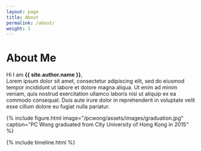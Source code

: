 ```yaml
---
layout: page
title: About
permalink: /about/
weight: 1
---
```


# **About Me**

Hi I am **{{ site.author.name }}**,<br>
Lorem ipsum dolor sit amet, consectetur adipiscing elit, sed do eiusmod tempor incididunt ut labore et dolore magna aliqua. Ut enim ad minim veniam, quis nostrud exercitation ullamco laboris nisi ut aliquip ex ea commodo consequat. Duis aute irure dolor in reprehenderit in voluptate velit esse cillum dolore eu fugiat nulla pariatur.

{% include figure.html image="/pcwong/assets/images/graduation.jpg" caption="PC Wong graduated from City University of Hong Kong in 2015" %}


<div class="row">
{% include timeline.html %}
</div>
